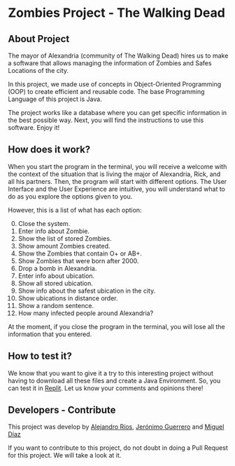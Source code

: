 # Zombies Project - The Walking Dead
## About Project
The mayor of Alexandria (community of The Walking Dead) hires us to make a software that allows managing the information of Zombies and Safes Locations of the city.

In this project, we made use of concepts in Object-Oriented Programming (OOP) to create efficient and reusable code. The base Programming Language of this project is Java.

The project works like a database where you can get specific information in the best possible way. Next, you will find the instructions to use this software. Enjoy it!

## How does it work?
When you start the program in the terminal, you will receive a welcome with the context of the situation that is living the major of Alexandria, Rick, and all his partners. Then, the program will start with different options. The User Interface and the User Experience are intuitive, you will understand what to do as you explore the options given to you.

However, this is a list of what has each option:

0. Close the system.
1. Enter info about Zombie.
2. Show the list of stored Zombies.
3. Show amount Zombies created.
4. Show the Zombies that contain O+ or AB+.
5. Show Zombies that were born after 2000.
6. Drop a bomb in Alexandria.
7. Enter info about ubication.
8. Show all stored ubication.
9. Show info about the safest ubication in the city.
10. Show ubications in distance order.
11. Show a random sentence.
12. How many infected people around Alexandria?

At the moment, if you close the program in the terminal, you will lose all the information that you entered.

## How to test it?

We know that you want to give it a try to this interesting project without having to download all these files and create a Java Environment. So, you can test it in [Replit](https://replit.com/~). Let us know your comments and opinions there!

## Developers - Contribute

This project was develop by [Alejandro Ríos](https://github.com/alejoriosm04), [Jerónimo Guerrero](hhttps://github.com/JGuerrero08) and [Miguel Díaz](https://github.com/MADiazV1)

If you want to contribute to this project, do not doubt in doing a Pull Request for this project. We will take a look at it.
